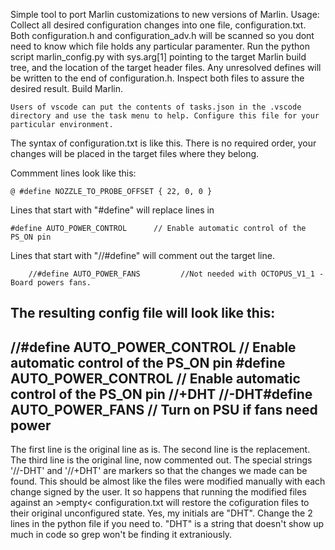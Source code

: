 Simple tool to port Marlin customizations to new versions of Marlin.
Usage:
    Collect all desired configuration changes into one file, configuration.txt. Both configuration.h and configuration_adv.h will be scanned so you dont need to know which file holds any particular paramenter.
    Run the python script marlin_config.py with sys.arg[1] pointing to the target Marlin build tree, and the location of the target header files.
    Any unresolved defines will be written to the end of configuration.h. Inspect both files to assure the desired result.
    Build Marlin.

    Users of vscode can put the contents of tasks.json in the .vscode directory and use the task menu to help. Configure this file for your particular environment.

The syntax of configuration.txt is like this.
There is no required order, your changes will be placed in the target files where they belong.

Commment lines look like this:

    @ #define NOZZLE_TO_PROBE_OFFSET { 22, 0, 0 }

Lines that start with "#define" will replace lines in 


    #define AUTO_POWER_CONTROL      // Enable automatic control of the PS_ON pin

Lines that start with "//#define" will comment out the target line.

        //#define AUTO_POWER_FANS         //Not needed with OCTOPUS_V1_1 - Board powers fans.

The resulting config file will look like this:
---------------------------
//#define AUTO_POWER_CONTROL      // Enable automatic control of the PS_ON pin
#define AUTO_POWER_CONTROL      // Enable automatic control of the PS_ON pin //+DHT 
//-DHT#define AUTO_POWER_FANS         // Turn on PSU if fans need power
---------------------------

The first line is the original line as is.
The second line is the replacement.
The third line is the original line, now commented out.
The special strings '//-DHT' and '//+DHT' are markers so that the changes we made can be found.  This should be almost like the files were modified manually with each change signed by the user.  It so happens that running the modified files against an >empty< configuration.txt will restore the cofiguration files to their original unconfigured state.
Yes, my initials are "DHT".  Change the 2 lines in the python file if you need to.  "DHT" is a string that doesn't show up much in code so grep won't be finding it extraniously.  

